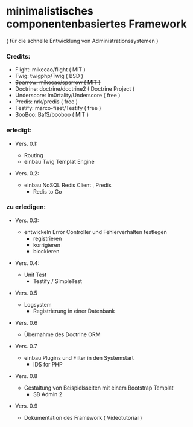 # minimalistisches componentenbasiertes Framework
  ( für die schnelle Entwicklung von Administrationssystemen )

### Credits:

+ Flight: mikecao/flight ( MIT )
+ Twig: twigphp/Twig ( BSD )
+ <s>Sparrow: mikecao/sparrow ( MIT )</s>
+ Doctrine: doctrine/doctrine2 ( Doctrine Project )
+ Underscore: Im0rtality/Underscore ( free )
+ Predis: nrk/predis ( free )
+ Testify: marco-fiset/Testify ( free )
+ BooBoo: BafS/booboo ( MIT )


### erledigt: 

+ Vers. 0.1:
    + Routing
    + einbau Twig Templat Engine
    
+ Vers. 0.2:
    + einbau NoSQL Redis Client , Predis
    	+ Redis to Go 
    
### zu erledigen:

+ Vers. 0.3:
    + entwickeln Error Controller und Fehlerverhalten festlegen
    	+ registrieren
    	+ korrigieren
    	+ blockieren   

+ Vers. 0.4:
	+ Unit Test 
		+ Testify / SimpleTest  

+ Vers. 0.5
	+ Logsystem
		+ Registrierung in einer Datenbank 
  
+ Vers. 0.6
	+ Übernahme des Doctrine ORM 
       
+ Vers. 0.7
    + einbau Plugins und Filter in den Systemstart
    	+  IDS for PHP  
    
+ Vers. 0.8
    + Gestaltung von Beispielsseiten mit einem Bootstrap Templat
    	+ SB Admin 2

+ Vers. 0.9
	+ Dokumentation des Framework ( Videotutorial ) 